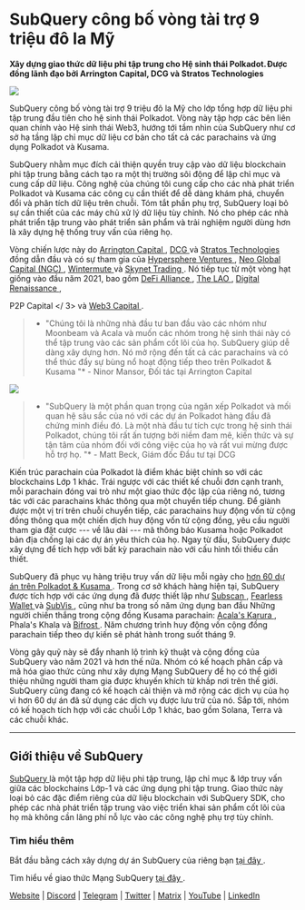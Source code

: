 # SubQuery công bố vòng tài trợ 9 triệu đô la Mỹ

**Xây dựng giao thức dữ liệu phi tập trung cho Hệ sinh thái Polkadot. Được đồng lãnh đạo bởi Arrington Capital, DCG và Stratos Technologies**

![](https://cdn-images-1.medium.com/max/1600/0*PR4oqrB9Am03VseR)

SubQuery công bố vòng tài trợ 9 triệu đô la Mỹ cho lớp tổng hợp dữ liệu phi tập trung đầu tiên cho hệ sinh thái Polkadot. Vòng này tập hợp các bên liên quan chính vào Hệ sinh thái Web3, hướng tới tầm nhìn của SubQuery như cơ sở hạ tầng lập chỉ mục dữ liệu cơ bản cho tất cả các parachains và ứng dụng Polkadot và Kusama.

SubQuery nhằm mục đích cải thiện quyền truy cập vào dữ liệu blockchain phi tập trung bằng cách tạo ra một thị trường sôi động để lập chỉ mục và cung cấp dữ liệu. Công nghệ của chúng tôi cung cấp cho các nhà phát triển Polkadot và Kusama các công cụ cần thiết để dễ dàng khám phá, chuyển đổi và phân tích dữ liệu trên chuỗi. Tóm tắt phần phụ trợ, SubQuery loại bỏ sự cần thiết của các máy chủ xử lý dữ liệu tùy chỉnh. Nó cho phép các nhà phát triển tập trung vào phát triển sản phẩm và trải nghiệm người dùng hơn là xây dựng hệ thống truy vấn của riêng họ.

Vòng chiến lược này do [ Arrington Capital ](https://arringtonxrpcapital.com/), [ DCG ](https://dcg.co/) và [ Stratos Technologies ](https://www.stratoslp.com/) đồng dẫn đầu và có sự tham gia của [ Hypersphere Ventures ](https://hypersphere.ventures/), [ Neo Global Capital (NGC) ](http://ngc.fund/), [ Wintermute ](https://www.wintermute.com/) và [ Skynet Trading ](http://skynettrading.com/). Nó tiếp tục từ một vòng hạt giống vào đầu năm 2021, bao gồm [ DeFi Alliance ](https://defialliance.co/), [ The LAO ](https://www.thelao.io/), [ Digital Renaissance ](https://drf.ee/),

 P2P Capital </ 3> và [ Web3 Capital ](https://web3.capital/).</p> 



> * "Chúng tôi là những nhà đầu tư ban đầu vào các nhóm như Moonbeam và Acala và muốn các nhóm trong hệ sinh thái này có thể tập trung vào các sản phẩm cốt lõi của họ. SubQuery giúp dễ dàng xây dựng hơn. Nó mở rộng đến tất cả các parachains và có thể thúc đẩy sự bùng nổ hoạt động tiếp theo trên Polkadot & Kusama "* - Ninor Mansor, Đối tác tại Arrington Capital

![](https://cdn-images-1.medium.com/max/1600/1*j4VHuY_BgjkYv_bQ6_DmcQ.gif)



> * "SubQuery là một phần quan trọng của ngăn xếp Polkadot và mối quan hệ sâu sắc của nó với các dự án Polkadot hàng đầu đã chứng minh điều đó. Là một nhà đầu tư tích cực trong hệ sinh thái Polkadot, chúng tôi rất ấn tượng bởi niềm đam mê, kiến ​​thức và sự tận tâm của nhóm đối với công việc của họ và rất vui mừng được hỗ trợ họ. "* - Matt Beck, Giám đốc Đầu tư tại DCG

Kiến trúc parachain của Polkadot là điểm khác biệt chính so với các blockchains Lớp 1 khác. Trái ngược với các thiết kế chuỗi đơn cạnh tranh, mỗi parachain đóng vai trò như một giao thức độc lập của riêng nó, tương tác với các parachains khác thông qua một chuyển tiếp chung. Để giành được một vị trí trên chuỗi chuyển tiếp, các parachains huy động vốn từ cộng đồng thông qua một chiến dịch huy động vốn từ cộng đồng, yêu cầu người tham gia đặt cược --- về lâu dài --- mã thông báo Kusama hoặc Polkadot bản địa chống lại các dự án yêu thích của họ. Ngay từ đầu, SubQuery được xây dựng để tích hợp với bất kỳ parachain nào với cấu hình tối thiểu cần thiết.

SubQuery đã phục vụ hàng triệu truy vấn dữ liệu mỗi ngày cho [ hơn 60 dự án trên Polkadot & Kusama ](https://explorer.subquery.network/). Trong cơ sở khách hàng hiện tại, SubQuery được tích hợp với các ứng dụng đã được thiết lập như [ Subscan ](https://subquery.medium.com/subscans-multi-signature-tool-powered-by-subquery-926da3e4fc25), [ Fearless Wallet ](https://explorer.subquery.network/subquery/ef1rspb/fearless-wallet) và [ SubVis ](https://subquery.medium.com/explore-kusama-auctions-with-subvis-io-and-subquery-522351538d17), cũng như ba trong số năm ứng dụng ban đầu Những người chiến thắng trong cộng đồng Kusama parachain: [ Acala's Karura ](https://subquery.medium.com/karura-integrates-with-subquery-to-aggregate-and-serve-defi-data-to-kusama-builders-d34f0e722311), Phala's Khala và [ Bifrost ](https://subquery.medium.com/bifrost-chooses-subquery-to-provide-the-data-for-their-new-dapp-c8005ee54f38). Năm chương trình huy động vốn cộng đồng parachain tiếp theo dự kiến ​​sẽ phát hành trong suốt tháng 9.

Vòng gây quỹ này sẽ đẩy nhanh lộ trình kỹ thuật và cộng đồng của SubQuery vào năm 2021 và hơn thế nữa. Nhóm có kế hoạch phân cấp và mã hóa giao thức cũng như xây dựng Mạng SubQuery để họ có thể giới thiệu những người tham gia được khuyến khích từ khắp nơi trên thế giới. SubQuery cũng đang có kế hoạch cải thiện và mở rộng các dịch vụ của họ vì hơn 60 dự án đã sử dụng các dịch vụ được lưu trữ của nó. Sắp tới, nhóm có kế hoạch tích hợp với các chuỗi Lớp 1 khác, bao gồm Solana, Terra và các chuỗi khác.



* * * * *



## Giới thiệu về SubQuery

[ SubQuery ](https://subquery.network) là một tập hợp dữ liệu phi tập trung, lập chỉ mục & lớp truy vấn giữa các blockchains Lớp-1 và các ứng dụng phi tập trung. Giao thức này loại bỏ các đặc điểm riêng của dữ liệu blockchain với SubQuery SDK, cho phép các nhà phát triển tập trung vào việc triển khai sản phẩm cốt lõi của họ mà không cần lãng phí nỗ lực vào các công nghệ phụ trợ tùy chỉnh.



### Tìm hiểu thêm

Bắt đầu bằng cách xây dựng dự án SubQuery của riêng bạn [ tại đây ](https://doc.subquery.network/).

Tìm hiểu về giao thức Mạng SubQuery [ tại đây ](https://static.subquery.network/whitepaper.pdf).

[Website](https://subquery.network/) | [Discord](https://discord.com/invite/78zg8aBSMG) | [Telegram](https://t.me/subquerynetwork) | [Twitter](https://twitter.com/subquerynetwork) | [Matrix](https://matrix.to/#/#subquery:matrix.org) | [YouTube](https://www.youtube.com/channel/UCi1a6NUUjegcLHDFLr7CqLw) | [LinkedIn](https://www.linkedin.com/company/subquery)